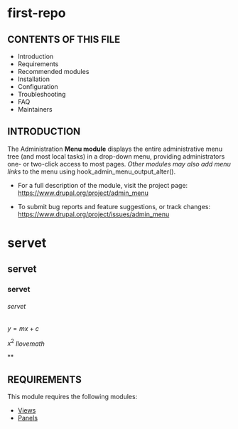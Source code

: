 # first-repo
CONTENTS OF THIS FILE
---------------------

 * Introduction
 * Requirements
 * Recommended modules
 * Installation
 * Configuration
 * Troubleshooting
 * FAQ
 * Maintainers

INTRODUCTION
------------

The Administration **Menu module** displays the entire administrative menu tree
(and most local tasks) in a drop-down menu, providing administrators one- or
two-click access to most pages.  _Other modules may also add menu links_ to the
menu using hook_admin_menu_output_alter().

 * For a full description of the module, visit the project page:
   https://www.drupal.org/project/admin_menu

 * To submit bug reports and feature suggestions, or track changes:
   https://www.drupal.org/project/issues/admin_menu
# servet
## servet
### servet
###### servet


$y=mx+c$

$x^2$
$Ilovemath$


**

REQUIREMENTS
------------

This module requires the following modules:

 * [Views](https://www.drupal.org/project/views)
 * [Panels](https://www.drupal.org/project/panels)
